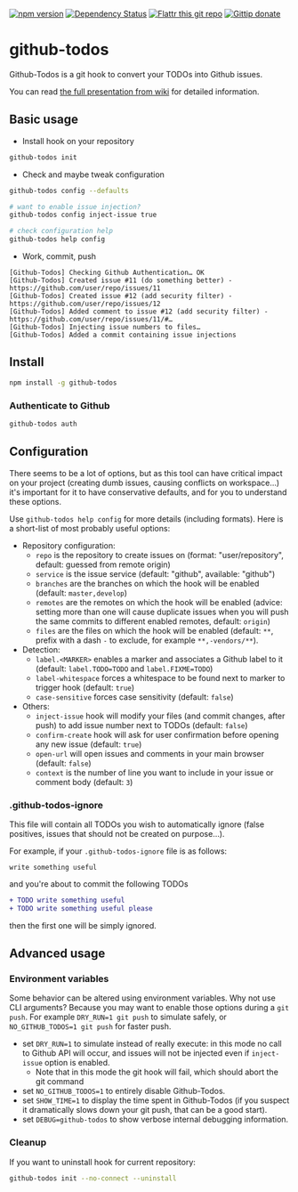[![npm version](https://badge.fury.io/js/github-todos.svg)](http://badge.fury.io/js/github-todos)
[![Dependency Status](https://david-dm.org/naholyr/github-todos.png)](https://david-dm.org/naholyr/github-todos)
[![Flattr this git repo](http://api.flattr.com/button/flattr-badge-large.png)](https://flattr.com/submit/auto?user_id=naholyr&url=https%3A%2F%2Fgithub.com%2Fnaholyr%2Fgithub-todos&title=Github-Todos&language=javascript&tags=github&category=software)
[![Gittip donate](https://img.shields.io/gratipay/naholyr.svg)](https://gratipay.com/naholyr)

# github-todos

Github-Todos is a git hook to convert your TODOs into Github issues.

You can read [the full presentation from wiki](https://github.com/naholyr/github-todos/wiki/Full-presentation) for detailed information.

## Basic usage

* Install hook on your repository

```sh
github-todos init
```

* Check and maybe tweak configuration

```sh
github-todos config --defaults

# want to enable issue injection?
github-todos config inject-issue true

# check configuration help
github-todos help config
```

* Work, commit, push

```
[Github-Todos] Checking Github Authentication… OK
[Github-Todos] Created issue #11 (do something better) - https://github.com/user/repo/issues/11
[Github-Todos] Created issue #12 (add security filter) - https://github.com/user/repo/issues/12
[Github-Todos] Added comment to issue #12 (add security filter) - https://github.com/user/repo/issues/11/#…
[Github-Todos] Injecting issue numbers to files…
[Github-Todos] Added a commit containing issue injections
```

## Install

```sh
npm install -g github-todos
```

### Authenticate to Github

```sh
github-todos auth
```

## Configuration

There seems to be a lot of options, but as this tool can have critical impact on your project (creating dumb issues, causing conflicts on workspace…) it's important for it to have conservative defaults, and for you to understand these options.

Use `github-todos help config` for more details (including formats). Here is a short-list of most probably useful options:

* Repository configuration:
  * `repo` is the repository to create issues on (format: "user/repository", default: guessed from remote origin)
  * `service` is the issue service (default: "github", available: "github")
  * `branches` are the branches on which the hook will be enabled (default: `master,develop`)
  * `remotes` are the remotes on which the hook will be enabled (advice: setting more than one will cause duplicate issues when you will push the same commits to different enabled remotes, default: `origin`)
  * `files` are the files on which the hook will be enabled (default: `**`, prefix with a dash `-` to exclude, for example `**,-vendors/**`).
* Detection:
  * `label.<MARKER>` enables a marker and associates a Github label to it (default: `label.TODO=TODO` and `label.FIXME=TODO`)
  * `label-whitespace` forces a whitespace to be found next to marker to trigger hook (default: `true`)
  * `case-sensitive` forces case sensitivity (default: `false`)
* Others:
  * `inject-issue` hook will modify your files (and commit changes, after push) to add issue number next to TODOs (default: `false`)
  * `confirm-create` hook will ask for user confirmation before opening any new issue (default: `true`)
  * `open-url` will open issues and comments in your main browser (default: `false`)
  * `context` is the number of line you want to include in your issue or comment body (default: `3`)

### .github-todos-ignore

This file will contain all TODOs you wish to automatically ignore (false positives, issues that should not be created on purpose…).

For example, if your `.github-todos-ignore` file is as follows:

```
write something useful
```

and you're about to commit the following TODOs

```diff
+ TODO write something useful
+ TODO write something useful please
```

then the first one will be simply ignored.

## Advanced usage

### Environment variables

Some behavior can be altered using environment variables. Why not use CLI arguments? Because you may want to enable those options during a `git push`. For example `DRY_RUN=1 git push` to simulate safely, or `NO_GITHUB_TODOS=1 git push` for faster push.

* set `DRY_RUN=1` to simulate instead of really execute: in this mode no call to Github API will occur, and issues will not be injected even if `inject-issue` option is enabled.
  * Note that in this mode the git hook will fail, which should abort the git command
* set `NO_GITHUB_TODOS=1` to entirely disable Github-Todos.
* set `SHOW_TIME=1` to display the time spent in Github-Todos (if you suspect it dramatically slows down your git push, that can be a good start).
* set `DEBUG=github-todos` to show verbose internal debugging information.

### Cleanup

If you want to uninstall hook for current repository:

```sh
github-todos init --no-connect --uninstall
```
